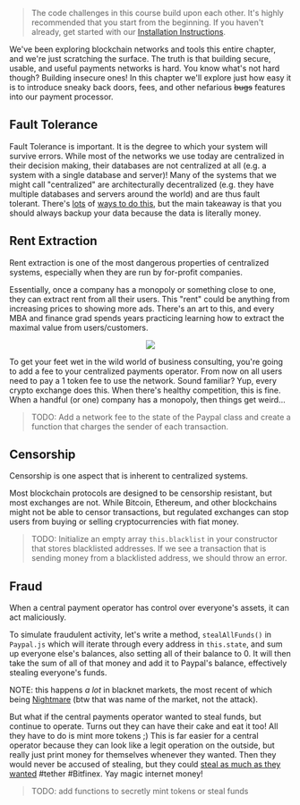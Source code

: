 > The code challenges in this course build upon each other. It's highly recommended that you start from the beginning. If you haven't already, get started with our [Installation Instructions](https://www.burrrata.ch/ces-website/docs/en/sync/dev-env-setup).

We've been exploring blockchain networks and tools this entire chapter, and we're just scratching the surface. The truth is that building secure, usable, and useful payments networks is hard. You know what's not hard though? Building insecure ones! In this chapter we'll explore just how easy it is to introduce sneaky back doors, fees, and other nefarious ~~bugs~~ features into our payment processor.


## Fault Tolerance

Fault Tolerance is important. It is the degree to which your system will survive errors. While most of the networks we use today are centralized in their decision making, their databases are not centralized at all (e.g. a system with a single database and server)! Many of the systems that we might call "centralized" are architecturally decentralized (e.g. they have multiple databases and servers around the world) and are thus fault tolerant. There's [lots](https://blog.ethereum.org/2014/08/16/secret-sharing-erasure-coding-guide-aspiring-dropbox-decentralizer/) of [ways to do this](https://github.com/ethereum/research/wiki/A-note-on-data-availability-and-erasure-coding), but the main takeaway is that you should always backup your data because the data is literally money.


## Rent Extraction

Rent extraction is one of the most dangerous properties of centralized systems, especially when they are run by for-profit companies.

Essentially, once a company has a monopoly or something close to one, they can extract rent from all their users. This "rent" could be anything from increasing prices to showing more ads. There's an art to this, and every MBA and finance grad spends years practicing learning how to extract the maximal value from users/customers.

<p align='center'>
	<img src='https://miro.medium.com/max/700/0*7lrwGIDbAYk6q7zG.' />
</p>

To get your feet wet in the wild world of business consulting, you're going to add a fee to your centralized payments operator. From now on all users need to pay a 1 token fee to use the network. Sound familiar? Yup, every crypto exchange does this. When there's healthy competition, this is fine. When a handful (or one) company has a monopoly, then things get weird...

> TODO: Add a network fee to the state of the Paypal class and create a function that charges the sender of each transaction.


## Censorship

Censorship is one aspect that is inherent to centralized systems.

Most blockchain protocols are designed to be censorship resistant, but most exchanges are not. While Bitcoin, Ethereum, and other blockchains might not be able to censor transactions, but regulated exchanges can stop users from buying or selling cryptocurrencies with fiat money.

> TODO: Initialize an empty array `this.blacklist` in your constructor that stores blacklisted addresses. If we see a transaction that is sending money from a blacklisted address, we should throw an error.


## Fraud

When a central payment operator has control over everyone's assets, it can act maliciously.

To simulate fraudulent activity, let's write a method, `stealAllFunds()` in `Paypal.js` which will iterate through every address in `this.state`, and sum up everyone else's balances, also setting all of their balance to 0. It will then take the sum of all of that money and add it to Paypal's balance, effectively stealing everyone's funds.

NOTE: this happens _a lot_ in blacknet markets, the most recent of which being [Nightmare](https://twitter.com/Patrick_Shortis/status/1156354524459802624) (btw that was name of the market, not the attack).

But what if the central payments operator wanted to steal funds, but continue to operate. Turns out they can have their cake and eat it too! All they have to do is mint more tokens ;) This is far easier for a central operator because they can look like a legit operation on the outside, but really just print money for themselves whenever they wanted. Then they would never be accused of stealing, but they could [steal as much as they wanted](https://medium.com/@bitfinexed) #tether #Bitfinex. Yay magic internet money!

> TODO: add functions to secretly mint tokens or steal funds
